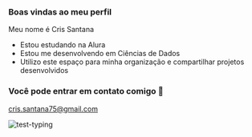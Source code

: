 ### Boas vindas ao meu perfil

Meu nome é Cris Santana

- Estou estudando na Alura
- Estou me desenvolvendo em Ciências de Dados
- Utilizo este espaço para minha organização e compartilhar projetos desenvolvidos

 ### Você pode entrar em contato comigo 📧

cris.santana75@gmail.com




![test-typing](https://github.com/CrisBSantana/CrisBSantana/assets/169870520/a6dafe39-8a14-4daf-9440-010f2f2af02f)

